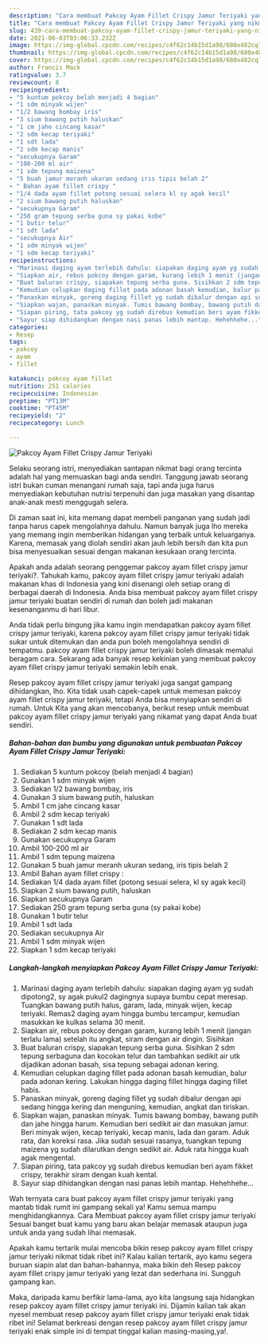 ```yaml
---
description: "Cara membuat Pakcoy Ayam Fillet Crispy Jamur Teriyaki yang nikmat dan Mudah Dibuat"
title: "Cara membuat Pakcoy Ayam Fillet Crispy Jamur Teriyaki yang nikmat dan Mudah Dibuat"
slug: 439-cara-membuat-pakcoy-ayam-fillet-crispy-jamur-teriyaki-yang-nikmat-dan-mudah-dibuat
date: 2021-06-03T03:06:33.232Z
image: https://img-global.cpcdn.com/recipes/c4f62c14b15d1a98/680x482cq70/pakcoy-ayam-fillet-crispy-jamur-teriyaki-foto-resep-utama.jpg
thumbnail: https://img-global.cpcdn.com/recipes/c4f62c14b15d1a98/680x482cq70/pakcoy-ayam-fillet-crispy-jamur-teriyaki-foto-resep-utama.jpg
cover: https://img-global.cpcdn.com/recipes/c4f62c14b15d1a98/680x482cq70/pakcoy-ayam-fillet-crispy-jamur-teriyaki-foto-resep-utama.jpg
author: Francis Mack
ratingvalue: 3.7
reviewcount: 8
recipeingredient:
- "5 kuntum pokcoy belah menjadi 4 bagian"
- "1 sdm minyak wijen"
- "1/2 bawang bombay iris"
- "3 sium bawang putih haluskan"
- "1 cm jahe cincang kasar"
- "2 sdm kecap teriyaki"
- "1 sdt lada"
- "2 sdm kecap manis"
- "secukupnya Garam"
- "100-200 ml air"
- "1 sdm tepung maizena"
- "5 buah jamur meranh ukuran sedang iris tipis belah 2"
- " Bahan ayam fillet crispy "
- "1/4 dada ayam fillet potong sesuai selera kl sy agak kecil"
- "2 sium bawang putih haluskan"
- "secukupnya Garam"
- "250 gram tepung serba guna sy pakai kobe"
- "1 butir telur"
- "1 sdt lada"
- "secukupnya Air"
- "1 sdm minyak wijen"
- "1 sdm kecap teriyaki"
recipeinstructions:
- "Marinasi daging ayam terlebih dahulu: siapakan daging ayam yg sudah dipotong2, sy agak pukul2 dagingnya supaya bumbu cepat meresap. Tuangkan bawang putih halus, garam, lada, minyak wijen, kecap teriyaki. Remas2 daging ayam hingga bumbu tercampur, kemudian masukkan ke kulkas selama 30 menit."
- "Siapkan air, rebus pokcoy dengan garam, kurang lebih 1 menit (jangan terlalu lama) setelah itu angkat, siram dengan air dingin. Sisihkan"
- "Buat baluran crispy, siapakan tepung serba guna. Sisihkan 2 sdm tepung serbaguna dan kocokan telur dan tambahkan sedikit air utk dijadikan adonan basah, sisa tepung sebagai adonan kering."
- "Kemudian celupkan daging fillet pada adonan basah kemudian, balur pada adonan kering. Lakukan hingga daging fillet hingga daging fillet habis."
- "Panaskan minyak, goreng daging fillet yg sudah dibalur dengan api sedang hingga kering dan menguning, kemudian, angkat dan tiriskan."
- "Siapkan wajan, panaskan minyak. Tumis bawang bombay, bawang putih dan jahe hingga harum. Kemudian beri sedikit air dan masukan jamur. Beri minyak wijen, kecap teriyaki, kecap manis, lada dan garam. Aduk rata, dan koreksi rasa. Jika sudah sesuai rasanya, tuangkan tepung maizena yg sudah dilarutkan dengn sedikit air. Aduk rata hingga kuah agak mengental."
- "Siapan piring, tata pakcoy yg sudah direbus kemudian beri ayam fikket crispy, terakhir siram dengan kuah kental."
- "Sayur siap dihidangkan dengan nasi panas lebih mantap. Hehehhehe..."
categories:
- Resep
tags:
- pakcoy
- ayam
- fillet

katakunci: pakcoy ayam fillet 
nutrition: 251 calories
recipecuisine: Indonesian
preptime: "PT13M"
cooktime: "PT45M"
recipeyield: "2"
recipecategory: Lunch

---
```



![Pakcoy Ayam Fillet Crispy Jamur Teriyaki](https://img-global.cpcdn.com/recipes/c4f62c14b15d1a98/680x482cq70/pakcoy-ayam-fillet-crispy-jamur-teriyaki-foto-resep-utama.jpg)

Selaku seorang istri, menyediakan santapan nikmat bagi orang tercinta adalah hal yang memuaskan bagi anda sendiri. Tanggung jawab seorang istri bukan cuman menangani rumah saja, tapi anda juga harus menyediakan kebutuhan nutrisi terpenuhi dan juga masakan yang disantap anak-anak mesti menggugah selera.

Di zaman  saat ini, kita memang dapat membeli panganan yang sudah jadi tanpa harus capek mengolahnya dahulu. Namun banyak juga lho mereka yang memang ingin memberikan hidangan yang terbaik untuk keluarganya. Karena, memasak yang diolah sendiri akan jauh lebih bersih dan kita pun bisa menyesuaikan sesuai dengan makanan kesukaan orang tercinta. 



Apakah anda adalah seorang penggemar pakcoy ayam fillet crispy jamur teriyaki?. Tahukah kamu, pakcoy ayam fillet crispy jamur teriyaki adalah makanan khas di Indonesia yang kini disenangi oleh setiap orang di berbagai daerah di Indonesia. Anda bisa membuat pakcoy ayam fillet crispy jamur teriyaki buatan sendiri di rumah dan boleh jadi makanan kesenanganmu di hari libur.

Anda tidak perlu bingung jika kamu ingin mendapatkan pakcoy ayam fillet crispy jamur teriyaki, karena pakcoy ayam fillet crispy jamur teriyaki tidak sukar untuk ditemukan dan anda pun boleh mengolahnya sendiri di tempatmu. pakcoy ayam fillet crispy jamur teriyaki boleh dimasak memalui beragam cara. Sekarang ada banyak resep kekinian yang membuat pakcoy ayam fillet crispy jamur teriyaki semakin lebih enak.

Resep pakcoy ayam fillet crispy jamur teriyaki juga sangat gampang dihidangkan, lho. Kita tidak usah capek-capek untuk memesan pakcoy ayam fillet crispy jamur teriyaki, tetapi Anda bisa menyiapkan sendiri di rumah. Untuk Kita yang akan mencobanya, berikut resep untuk membuat pakcoy ayam fillet crispy jamur teriyaki yang nikamat yang dapat Anda buat sendiri.

<!--inarticleads1-->

##### Bahan-bahan dan bumbu yang digunakan untuk pembuatan Pakcoy Ayam Fillet Crispy Jamur Teriyaki:

1. Sediakan 5 kuntum pokcoy (belah menjadi 4 bagian)
1. Gunakan 1 sdm minyak wijen
1. Sediakan 1/2 bawang bombay, iris
1. Gunakan 3 sium bawang putih, haluskan
1. Ambil 1 cm jahe cincang kasar
1. Ambil 2 sdm kecap teriyaki
1. Gunakan 1 sdt lada
1. Sediakan 2 sdm kecap manis
1. Gunakan secukupnya Garam
1. Ambil 100-200 ml air
1. Ambil 1 sdm tepung maizena
1. Gunakan 5 buah jamur meranh ukuran sedang, iris tipis belah 2
1. Ambil  Bahan ayam fillet crispy :
1. Sediakan 1/4 dada ayam fillet (potong sesuai selera, kl sy agak kecil)
1. Siapkan 2 sium bawang putih, haluskan
1. Siapkan secukupnya Garam
1. Sediakan 250 gram tepung serba guna (sy pakai kobe)
1. Gunakan 1 butir telur
1. Ambil 1 sdt lada
1. Sediakan secukupnya Air
1. Ambil 1 sdm minyak wijen
1. Siapkan 1 sdm kecap teriyaki




<!--inarticleads2-->

##### Langkah-langkah menyiapkan Pakcoy Ayam Fillet Crispy Jamur Teriyaki:

1. Marinasi daging ayam terlebih dahulu: siapakan daging ayam yg sudah dipotong2, sy agak pukul2 dagingnya supaya bumbu cepat meresap. Tuangkan bawang putih halus, garam, lada, minyak wijen, kecap teriyaki. Remas2 daging ayam hingga bumbu tercampur, kemudian masukkan ke kulkas selama 30 menit.
1. Siapkan air, rebus pokcoy dengan garam, kurang lebih 1 menit (jangan terlalu lama) setelah itu angkat, siram dengan air dingin. Sisihkan
1. Buat baluran crispy, siapakan tepung serba guna. Sisihkan 2 sdm tepung serbaguna dan kocokan telur dan tambahkan sedikit air utk dijadikan adonan basah, sisa tepung sebagai adonan kering.
1. Kemudian celupkan daging fillet pada adonan basah kemudian, balur pada adonan kering. Lakukan hingga daging fillet hingga daging fillet habis.
1. Panaskan minyak, goreng daging fillet yg sudah dibalur dengan api sedang hingga kering dan menguning, kemudian, angkat dan tiriskan.
1. Siapkan wajan, panaskan minyak. Tumis bawang bombay, bawang putih dan jahe hingga harum. Kemudian beri sedikit air dan masukan jamur. Beri minyak wijen, kecap teriyaki, kecap manis, lada dan garam. Aduk rata, dan koreksi rasa. Jika sudah sesuai rasanya, tuangkan tepung maizena yg sudah dilarutkan dengn sedikit air. Aduk rata hingga kuah agak mengental.
1. Siapan piring, tata pakcoy yg sudah direbus kemudian beri ayam fikket crispy, terakhir siram dengan kuah kental.
1. Sayur siap dihidangkan dengan nasi panas lebih mantap. Hehehhehe...




Wah ternyata cara buat pakcoy ayam fillet crispy jamur teriyaki yang mantab tidak rumit ini gampang sekali ya! Kamu semua mampu menghidangkannya. Cara Membuat pakcoy ayam fillet crispy jamur teriyaki Sesuai banget buat kamu yang baru akan belajar memasak ataupun juga untuk anda yang sudah lihai memasak.

Apakah kamu tertarik mulai mencoba bikin resep pakcoy ayam fillet crispy jamur teriyaki nikmat tidak ribet ini? Kalau kalian tertarik, ayo kamu segera buruan siapin alat dan bahan-bahannya, maka bikin deh Resep pakcoy ayam fillet crispy jamur teriyaki yang lezat dan sederhana ini. Sungguh gampang kan. 

Maka, daripada kamu berfikir lama-lama, ayo kita langsung saja hidangkan resep pakcoy ayam fillet crispy jamur teriyaki ini. Dijamin kalian tak akan nyesel membuat resep pakcoy ayam fillet crispy jamur teriyaki enak tidak ribet ini! Selamat berkreasi dengan resep pakcoy ayam fillet crispy jamur teriyaki enak simple ini di tempat tinggal kalian masing-masing,ya!.

